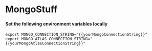 # MongoStuff

#### Set the following environment variables locally 
```
export MONGO_CONNECTION_STRING="{{yourMongoConnectionString}}"
export MONGO_ATLAS_CONNECTION_STRING="{{yourMongoAtlasConnectionString}}"
```
